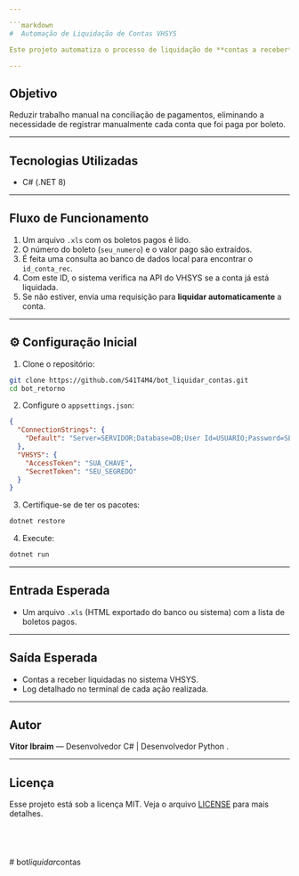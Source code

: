 ```yaml
---

```markdown
#  Automação de Liquidação de Contas VHSYS

Este projeto automatiza o processo de liquidação de **contas a receber** no sistema **VHSYS**, com base em boletos que foram efetivamente pagos. Ele conecta banco de dados, lê arquivos HTML (`.xls`) e interage com a API do VHSYS para registrar o pagamento de forma automática.

---
```


## Objetivo

Reduzir trabalho manual na conciliação de pagamentos, eliminando a necessidade de registrar manualmente cada conta que foi paga por boleto.

---

## Tecnologias Utilizadas

- C# (.NET 8)

---

## Fluxo de Funcionamento

1. Um arquivo `.xls` com os boletos pagos é lido.
2. O número do boleto (`seu_numero`) e o valor pago são extraídos.
3. É feita uma consulta ao banco de dados local para encontrar o `id_conta_rec`.
4. Com este ID, o sistema verifica na API do VHSYS se a conta já está liquidada.
5. Se não estiver, envia uma requisição para **liquidar automaticamente** a conta.

---

## ⚙️ Configuração Inicial

1. Clone o repositório:

```bash
git clone https://github.com/S41T4M4/bot_liquidar_contas.git
cd bot_retorno
```

2. Configure o `appsettings.json`:

```json
{
  "ConnectionStrings": {
    "Default": "Server=SERVIDOR;Database=DB;User Id=USUARIO;Password=SENHA;"
  },
  "VHSYS": {
    "AccessToken": "SUA_CHAVE",
    "SecretToken": "SEU_SEGREDO"
  }
}
```

3. Certifique-se de ter os pacotes:

```bash
dotnet restore
```

4. Execute:

```bash
dotnet run
```

---

## Entrada Esperada

- Um arquivo `.xls` (HTML exportado do banco ou sistema) com a lista de boletos pagos.

---

## Saída Esperada

- Contas a receber liquidadas no sistema VHSYS.
- Log detalhado no terminal de cada ação realizada.

---

## Autor

**Vitor Ibraim** — Desenvolvedor C# | Desenvolvedor Python .

---

## Licença

Esse projeto está sob a licença MIT. Veja o arquivo [LICENSE](LICENSE) para mais detalhes.

```




```
#   b o t _ l i q u i d a r _ c o n t a s  
 